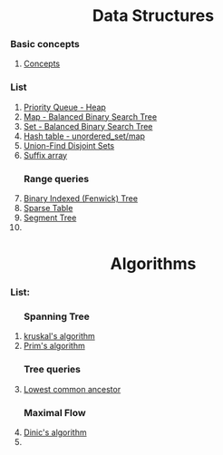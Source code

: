 <h1 align="center">Data Structures</h1>
<h3 align="left">Basic concepts</h3>
<ol>
<li><a href="./basic-concepts.md">Concepts</a></li>
</ol>


<h3 align="left">List</h3>
<p align="justify">
<ol>
<li><a href="./priority_queue.md">Priority Queue - Heap</a></li>
<li><a href="./map.md">Map - Balanced Binary Search Tree</a></li>
<li><a href="./set.md">Set - Balanced Binary Search Tree</a></li>
<li><a href="./unordered_map_and_set.md">Hash table - unordered_set/map</a></li>
<li><a href="union-find.md">Union-Find  Disjoint Sets</a></li>
<li><a href="suffix-array.md"> Suffix array</a></li>

<h3 align="left">Range queries</h3>
<li><a href="fenwick-tree.md">Binary Indexed (Fenwick) Tree</a></li>
<li><a href="sparse-table.md">Sparse Table</a></li>
<li><a href="segment-tree.md"> Segment Tree</a></li>
<li></li>

</ol>

</p>


<h1 align="center">Algorithms</h1>
<h3 align="left">List:</h3>
<ol>

<h3 align="left">Spanning Tree</h3>

<li><a href="kruskal-algorithm.md">kruskal's algorithm</a></li>
<li><a href="prim-algorithm.md">Prim's algorithm</a></li>

<h3 align="left">Tree queries</h3>
<li><a href="lca.md"> Lowest common ancestor</a></li>

<h3 align="left">Maximal Flow</h3>
<li><a href="dinic-algorithm.md"> Dinic's algorithm</a></li>

<li></li>

</ol>
